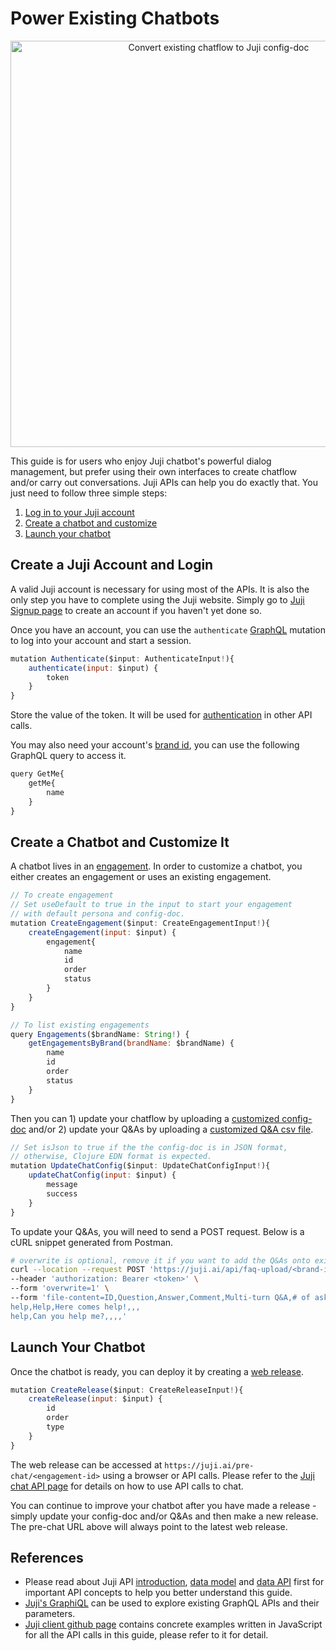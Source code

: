 # Power Existing Chatbots

<p align="center"><img src="../img/convert-chatflow.png" alt="Convert existing chatflow to Juji config-doc" width="650px"/></p>

This guide is for users who enjoy Juji chatbot's powerful dialog management, but prefer using their own interfaces to create chatflow and/or carry out conversations. Juji APIs can help you do exactly that. You just need to follow three simple steps:

1. [Log in to your Juji account](#create-a-juji-account-and-login)
2. [Create a chatbot and customize](#create-a-chatbot-and-customize-it)
3. [Launch your chatbot](#launch-your-chatbot)

## Create a Juji Account and Login

A valid Juji account is necessary for using most of the APIs. It is also the only step you have to complete using the Juji website. Simply go to [Juji Signup page](https://juji.ai/signup) to create an account if you haven't yet done so.

Once you have an account, you can use the `authenticate` [GraphQL](api.md#graphql) mutation to log into your account and start a session.
```javascript
mutation Authenticate($input: AuthenticateInput!){
	authenticate(input: $input) {
    	token
  	}
}
```
Store the value of the token. It will be used for [authentication](meta.md#authentication) in other API calls.

You may also need your account's [brand id](nouns.md#brand), you can use the following GraphQL query to access it.
```javascript
query GetMe{
	getMe{
    	name
	}
}
```

## Create a Chatbot and Customize It

A chatbot lives in an [engagement](nouns.md#engagement). In order to customize a chatbot, you either creates an engagement or uses an existing engagement.

```javascript
// To create engagement
// Set useDefault to true in the input to start your engagement 
// with default persona and config-doc.
mutation CreateEngagement($input: CreateEngagementInput!){
	createEngagement(input: $input) {
		engagement{
			name 
			id 
			order 
			status
		}
	}
}

// To list existing engagements
query Engagements($brandName: String!) {
	getEngagementsByBrand(brandName: $brandName) {
    	name
    	id
    	order
    	status
	}
}
```

Then you can 1) update your chatflow by uploading a [customized config-doc](config-doc.md) and/or 2) update your Q&As by uploading a [customized Q&A csv file](design.md#customize-qa-and-fallback).

```javascript
// Set isJson to true if the the config-doc is in JSON format,
// otherwise, Clojure EDN format is expected.
mutation UpdateChatConfig($input: UpdateChatConfigInput!){
    updateChatConfig(input: $input) {
        message
        success
    }
}
```

To update your Q&As, you will need to send a POST request. Below is a cURL snippet generated from Postman.
```bash
# overwrite is optional, remove it if you want to add the Q&As onto existing ones
curl --location --request POST 'https://juji.ai/api/faq-upload/<brand-id>/<engagement-order>' \
--header 'authorization: Bearer <token>' \
--form 'overwrite=1' \
--form 'file-content=ID,Question,Answer,Comment,Multi-turn Q&A,# of asking
help,Help,Here comes help!,,,
help,Can you help me?,,,,'
```

## Launch Your Chatbot

Once the chatbot is ready, you can deploy it by creating a [web release](release.md#deploy-to-web).

```javascript
mutation CreateRelease($input: CreateReleaseInput!){
	createRelease(input: $input) {
		id 
		order 
		type
	}
}
```

The web release can be accessed at `https://juji.ai/pre-chat/<engagement-id>` using a browser or API calls. Please refer to the [Juji chat API page](chat.md) for details on how to use API calls to chat.

You can continue to improve your chatbot after you have made a release - simply update your config-doc and/or Q&As and then make a new release. The pre-chat URL above will always point to the latest web release.

## References

* Please read about Juji API [introduction](api.md), [data model](nouns.md) and [data API](meta.md) first for important API concepts to help you better understand this guide. 
* [Juji's GraphiQL](https://juji.ai/graphiql/graphiql.html) can be used to explore existing GraphQL APIs and their parameters.
* [Juji client github page](https://github.com/juji-io/cli-client#creating-a-new-chat-using-only-api-an-example) contains concrete examples written in JavaScript for all the API calls in this guide, please refer to it for detail.